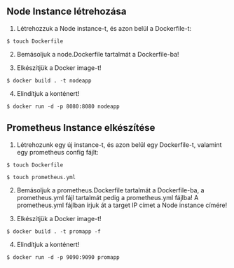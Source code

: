 
## Node Instance létrehozása

1. Létrehozzuk a Node instance-t, és azon belül a Dockerfile-t:

```
$ touch Dockerfile
```

2. Bemásoljuk a node.Dockerfile tartalmát a Dockerfile-ba!

3. Elkészítjük a Docker image-t!

```
$ docker build . -t nodeapp
```

4. Elindítjuk a konténert!

```
$ docker run -d -p 8080:8080 nodeapp
```

## Prometheus Instance elkészítése

1. Létrehozunk egy új instance-t, és azon belül egy Dockerfile-t, valamint egy prometheus config fájlt:

```
$ touch Dockerfile
```

```
$ touch prometheus.yml
```

2. Bemásoljuk a prometheus.Dockerfile tartalmát a Dockerfile-ba, a prometheus.yml fájl tartalmát pedig a prometheus.yml fájlba! A prometheus.yml fájlban írjuk át a target IP címet a Node instance címére!

3. Elkészítjük a Docker image-t!

```
$ docker build . -t promapp -f 
```

4. Elindítjuk a konténert!

```
$ docker run -d -p 9090:9090 promapp
```
